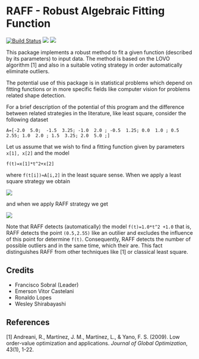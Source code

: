 RAFF - Robust Algebraic Fitting Function
========================================

[![Build Status](https://travis-ci.com/fsobral/RAFF.jl.svg?token=AFD4xpyZzz3My5T6Sx1k&branch=master)](https://travis-ci.com/fsobral/RAFF.jl)
[![](https://img.shields.io/badge/docs-stable-blue.svg)](https://fsobral.github.io/RAFF.jl/stable)
[![](https://img.shields.io/badge/docs-dev-blue.svg)](https://fsobral.github.io/RAFF.jl/dev)

This package implements a robust method to fit a given function
(described by its parameters) to input data. The method is based on
the LOVO algorithm [1] and also in a suitable voting strategy in order
automatically eliminate outliers.

The potential use of this package is in statistical  problems which depend on fitting functions or in more specific fields like computer vision for problems related shape detection. 

For a brief description of the potential of this program and the difference between related strategies in the literature, like least square, consider the following dataset

``A=[-2.0  5.0; 
  -1.5  3.25;
  -1.0  2.0 ;
  -0.5  1.25;
   0.0  1.0 ;
   0.5  2.55;
   1.0  2.0 ;
   1.5  3.25;
   2.0  5.0 ;]``

Let us assume that we wish to find a fitting function given by parameters `x[1], x[2]` and the model

``f(t)=x[1]*t^2+x[2]``

where `f(t[i])≈A[i,2]` in the least square sense. When we apply a least square strategy we obtain

<img src="/docs/src/assets/figura_RAFF_example.png"/>

and when we apply RAFF strategy we get

<img src="/docs/src/assets/figura_least_square_example.png"/>

Note that RAFF detects (automatically) the model `f(t)=1.0*t^2 +1.0` that is, RAFF detects the point `(0.5,2.55)` like an outilier and excludes the influence of this point for determine `f(t)`. 
Consequently, RAFF detects the number of possible outliers and in the same time, which their are. This fact distinguishes RAFF from other techniques like [1] or classical least square.

## Credits

* Francisco Sobral (Leader)
* Emerson Vitor Castelani
* Ronaldo Lopes
* Wesley Shirabayashi

## References

[1] Andreani, R., Martínez, J. M., Martínez, L., & Yano, F. S. (2009). Low order-value 
optimization and applications. *Journal of Global Optimization*, 43(1), 1-22.